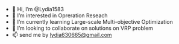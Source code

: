 - 👋 Hi, I’m @Lydia1583
- 👀 I’m interested in Opreration Reseach
- 🌱 I’m currently learning Large-scale Multi-objective Optimization
- 💞️ I’m looking to collaborate on solutions on VRP problem
- 📫 send me by lydia630665@gmail.com

<!---
Lydia1583/Lydia1583 is a ✨ special ✨ repository because its `README.md` (this file) appears on your GitHub profile.
You can click the Preview link to take a look at your changes.
--->
